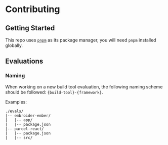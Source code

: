 # Contributing

## Getting Started

This repo uses [`pnpm`](https://pnpm.io/) as its package manager, you will need `pnpm` installed globally.

## Evaluations

### Naming

When working on a new build tool evaluation, the following naming scheme should be followed: `{build-tool}-{framework}`.

Examples:

```
./evals/
|-- embroider-ember/
|   |-- app/
|   |-- package.json
|-- parcel-react/
|   |-- package.json
|   |-- src/
```
